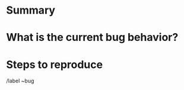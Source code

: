 # Summary
<!--- Summarize the bug encountered concisely -->


# What is the current bug behavior?
<!--- What actually happens -->


# Steps to reproduce
<!--- How one can reproduce the issue - this is very important -->



/label ~bug
